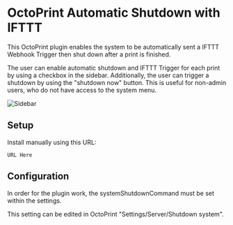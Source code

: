 # OctoPrint Automatic Shutdown with IFTTT

This OctoPrint plugin enables the system to be automatically sent a IFTTT Webhook Trigger then shut down after a print is finished.

The user can enable automatic shutdown and IFTTT Trigger for each print by using a checkbox in the sidebar.  Additionally, the user can trigger a shutdown by using the "shutdown now" button.  This is useful for non-admin users, who do not have access to the system menu.

![Sidebar](/docs/screenshot.png?raw=true)

## Setup

Install manually using this URL:

    URL Here

## Configuration

In order for the plugin work, the systemShutdownCommand must be set within the settings.

This setting can be edited in OctoPrint "Settings/Server/Shutdown system".
